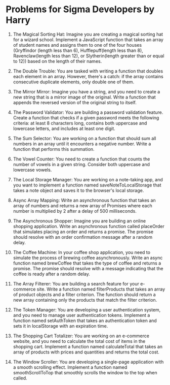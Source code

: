 # Problems for Sigma Developers by Harry

1. The Magical Sorting Hat:
   Imagine you are creating a magical sorting hat for a wizard school. Implement a JavaScript function that takes an array of student names and assigns them to one of the four houses (Gryffindor (length less than 6), Hufflepuff(length less than 8), Ravenclaw(length less than 12), or Slytherin(length greater than or equal to 12)) based on the length of their names.

2. The Double Trouble:
   You are tasked with writing a function that doubles each element in an array. However, there's a catch: if the array contains consecutive duplicate elements, only double one of them.

3. The Mirror Mirror:
   Imagine you have a string, and you need to create a new string that is a mirror image of the original. Write a function that appends the reversed version of the original string to itself.

4. The Password Validator:
   You are building a password validation feature. Create a function that checks if a given password meets the following criteria: at least 8 characters long, contains both uppercase and lowercase letters, and includes at least one digit.

5. The Sum Selector:
   You are working on a function that should sum all numbers in an array until it encounters a negative number. Write a function that performs this summation.

6. The Vowel Counter:
   You need to create a function that counts the number of vowels in a given string. Consider both uppercase and lowercase vowels.

7. The Local Storage Manager:
    You are working on a note-taking app, and you want to implement a function named saveNoteToLocalStorage that takes a note object and saves it to the browser's local storage.

8. Async Array Mapping:
   Write an asynchronous function that takes an array of numbers and returns a new array of Promises where each number is multiplied by 2 after a delay of 500 milliseconds.

9. The Asynchronous Shopper:
   Imagine you are building an online shopping application. Write an asynchronous function called placeOrder that simulates placing an order and returns a promise. The promise should resolve with an order confirmation message after a random delay.

10. The Coffee Machine:
    In your coffee shop application, you need to simulate the process of brewing coffee asynchronously. Write an async function named brewCoffee that takes the type of coffee and returns a promise. The promise should resolve with a message indicating that the coffee is ready after a random delay.

11. The Array Filterer:
    You are building a search feature for your e-commerce site. Write a function named filterProducts that takes an array of product objects and a filter criterion. The function should return a new array containing only the products that match the filter criterion.

12. The Token Manager:
    You are developing a user authentication system, and you need to manage user authentication tokens. Implement a function named setAuthToken that takes an authentication token and sets it in localStorage with an expiration time.

13. The Shopping Cart Totalizer:
    You are working on an e-commerce website, and you need to calculate the total cost of items in the shopping cart. Implement a function named calculateTotal that takes an array of products with prices and quantities and returns the total cost.

14. The Window Scroller:
    You are developing a single-page application with a smooth scrolling effect. Implement a function named smoothScrollToTop that smoothly scrolls the window to the top when called.
